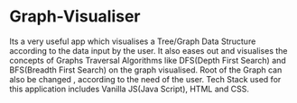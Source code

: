 # Graph-Visualiser
Its a very useful app which visualises a Tree/Graph Data Structure according to the data input by the user. It also eases out and visualises the concepts of Graphs Traversal Algorithms like DFS(Depth First Search) and BFS(Breadth First Search) on the graph visualised. Root of the Graph can also be changed , according to the need of the user.
Tech Stack used for this application includes Vanilla JS(Java Script), HTML and CSS.
